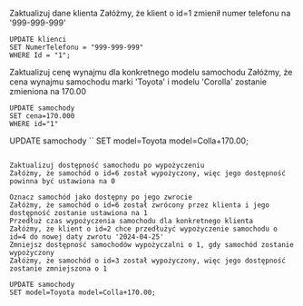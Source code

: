 Zaktualizuj dane klienta
Załóżmy, że klient o id=1 zmienił numer telefonu na '999-999-999'
```
UPDATE klienci
SET NumerTelefonu = "999-999-999"
WHERE Id = "1";
```
Zaktualizuj cenę wynajmu dla konkretnego modelu samochodu
Załóżmy, że cena wynajmu samochodu marki 'Toyota' i modelu 'Corolla' zostanie zmieniona na 170.00
```  
UPDATE samochody
SET cena=170.000
WHERE id="1"
```
UPDATE samochody 
``
SET model=Toyota model=Colla+170.00;
```

Zaktualizuj dostępność samochodu po wypożyczeniu
Załóżmy, że samochód o id=6 został wypożyczony, więc jego dostępność powinna być ustawiona na 0
```
```
Oznacz samochód jako dostępny po jego zwrocie
Załóżmy, że samochód o id=6 został zwrócony przez klienta i jego dostępność zostanie ustawiona na 1
Przedłuż czas wypożyczenia samochodu dla konkretnego klienta
Załóżmy, że klient o id=2 chce przedłużyć wypożyczenie samochodu o id=4 do nowej daty zwrotu '2024-04-25'
Zmniejsz dostępność samochodów wypożyczalni o 1, gdy samochód zostanie wypożyczony
Załóżmy, że samochód o id=3 został wypożyczony, więc jego dostępność zostanie zmniejszona o 1

UPDATE samochody 
SET model=Toyota model=Colla+170.00;
